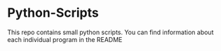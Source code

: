 # Python-Scripts
This repo contains small python scripts. You can find information about each individual program in the README
